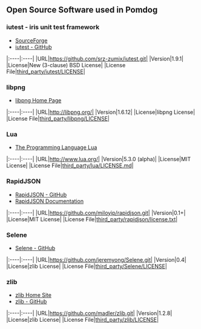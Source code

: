 Open Source Software used in Pomdog
-----------------------------------

### iutest - iris unit test framework

* [SourceForge](http://iutest.sourceforge.jp/)
* [iutest - GitHub](https://github.com/srz-zumix/iutest)

|:----|:----|
|URL|https://github.com/srz-zumix/iutest.git|
|Version|1.9.1|
|License|New (3-clause) BSD License|
|License File|[third_party/iutest/LICENSE][license-iutest]|

[license-iutest]: iutest/LICENSE

### libpng

* [libpng Home Page](http://www.libpng.org/pub/png/libpng.html)

|:----|:----|
|URL|http://libpng.org/|
|Version|1.6.12|
|License|libpng License|
|License File|[third_party/libpng/LICENSE][license-libpng]|

[license-libpng]: libpng/LICENSE

### Lua

* [The Programming Language Lua](http://www.lua.org/)

|:----|:----|
|URL|http://www.lua.org/|
|Version|5.3.0 (alpha)|
|License|MIT License|
|License File|[third_party/lua/LICENSE.md][license-lua]|

[license-lua]: lua/LICENSE.md

### RapidJSON

* [RapidJSON - GitHub](https://github.com/miloyip/rapidjson)
* [RapidJSON Documentation](http://miloyip.github.io/rapidjson/)

|:----|:----|
|URL|https://github.com/miloyip/rapidjson.git|
|Version|0.1+|
|License|MIT License|
|License File|[third_party/rapidjson/license.txt][license-rapidjson]|

[license-rapidjson]: rapidjson/license.txt

### Selene

* [Selene - GitHub](https://github.com/jeremyong/Selene)

|:----|:----|
|URL|https://github.com/jeremyong/Selene.git|
|Version|0.4|
|License|zlib License|
|License File|[third_party/Selene/LICENSE][license-Selene]|

[license-Selene]: Selene/LICENSE

### zlib

* [zlib Home Site](http://www.zlib.net/)
* [zlib - GitHub](https://github.com/madler/zlib)

|:----|:----|
|URL|https://github.com/madler/zlib.git|
|Version|1.2.8|
|License|zlib License|
|License File|[third_party/zlib/LICENSE][license-zlib]|

[license-zlib]: zlib/LICENSE
